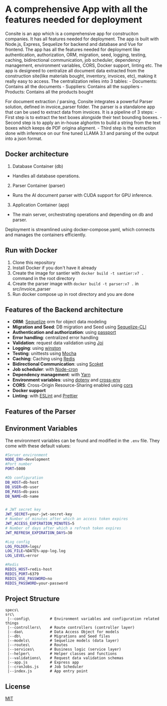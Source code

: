 # A comprehensive App with all the features needed for deployment
Consite is an app which is a comprehensive app for construciton companies. It has all features needed for deployment.
The app is built with Node.js, Express, Sequelize for backend and database and Vue for frontend. The app has all the features needed for deployment like authentication, authorization, ORM, migration, seed, logging, testing, caching, bidirectional communication, job scheduler, dependency management, environment variables, CORS, Docker support, linting etc.
The app is designeed to centralize all document data extracted from the construction site(like materials bought, inventory, invoices, etc), making it really easy to access.
The centralization relies into 3 tables: 
	- Documents: Contains all the documents 
	- Suppliers: Contains all the suppliers
	- Products: Contains all the products bought

For document extraction / parsing, Consite integrates a powerful Parser solution, defined in invoice_parser folder. The parser is a standalone app that can be used to extract data from invoices. 
It is a pipeline of 3 steps:
	- First step is to extract the text boxes alongside their text bounding boexes. 
	- Second step is to apply an in-house alghoritm to build a string from the text boxes which keeps de PDF origina aligment.
	- Third step is the extraction done with inference on our fine tuned LLAMA 3.1 and parsing of the output into a json format.

## Docker architecture

1. Database Container (db)
 - Handles all database operations.
2. Parser Container (parser)
 - Runs the AI document parser with CUDA support for GPU inference.
3. Application Container (app)
 - The main server, orchestrating operations and depending on db and parser.

Deployment is streamlined using docker-compose.yaml, which connects and manages the containers efficiently.

## Run with Docker

1. Clone this repository
2. Install Docker if you don't have it already
3. Create the image for santier with `docker build -t santier:v7 .` command in the root directory
4. Create the parser image with `docker build -t parser:v7 .` in src/invoice_parser
5. Run docker compose up in root directory and you are done


## Features of the Backend architecture

- **ORM**: [Sequelize](https://sequelize.org/)  orm for object data modeling
- **Migration and Seed**: DB migration and Seed using [Sequelize-CLI](https://github.com/sequelize/cli) 
- **Authentication and authorization**: using [passport](http://www.passportjs.org)
- **Error handling**: centralized error handling
- **Validation**: request data validation using [Joi](https://github.com/hapijs/joi)
- **Logging**: using [winston](https://github.com/winstonjs/winston) 
- **Testing**: unittests using [Mocha](https://mochajs.org/)
- **Caching**: Caching using [Redis](https://redis.io/)
- **Bidirectional Communication**: using [Scoket](https://socket.io/)
- **Job scheduler**: with [Node-cron](https://www.npmjs.com/package/node-cron)
- **Dependency management**: with [Yarn](https://yarnpkg.com)
- **Environment variables**: using [dotenv](https://github.com/motdotla/dotenv) and [cross-env](https://github.com/kentcdodds/cross-env#readme)
- **CORS**: Cross-Origin Resource-Sharing enabled using [cors](https://github.com/expressjs/cors)
- **Docker support**
- **Linting**: with [ESLint](https://eslint.org) and [Prettier](https://prettier.io)

## Features of the Parser

## Environment Variables

The environment variables can be found and modified in the `.env` file. They come with these default values:

```bash
#Server environment
NODE_ENV=development
#Port number
PORT=5000

#Db configuration
DB_HOST=db-host
DB_USER=db-user
DB_PASS=db-pass
DB_NAME=db-name


# JWT secret key
JWT_SECRET=your-jwt-secret-key
# Number of minutes after which an access token expires
JWT_ACCESS_EXPIRATION_MINUTES=5
# Number of days after which a refresh token expires
JWT_REFRESH_EXPIRATION_DAYS=30

#Log config
LOG_FOLDER=logs/
LOG_FILE=%DATE%-app-log.log
LOG_LEVEL=error

#Redis
REDIS_HOST=redis-host
REDIS_PORT=6379
REDIS_USE_PASSWORD=no
REDIS_PASSWORD=your-password

```

## Project Structure

```
specs\
src\
 |--config\         # Environment variables and configuration related things
 |--controllers\    # Route controllers (controller layer)
 |--dao\            # Data Access Object for models
 |--db\             # Migrations and Seed files
 |--models\         # Sequelize models (data layer)
 |--routes\         # Routes
 |--services\       # Business logic (service layer)
 |--helper\         # Helper classes and functions
 |--validations\    # Request data validation schemas
 |--app.js          # Express app
 |--cronJobs.js     # Job Scheduler
 |--index.js        # App entry point
```

## License

[MIT](LICENSE)
